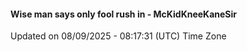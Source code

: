 #### Wise man says only fool rush in - McKidKneeKaneSir
Updated on 08/09/2025 - 08:17:31 (UTC) Time Zone

